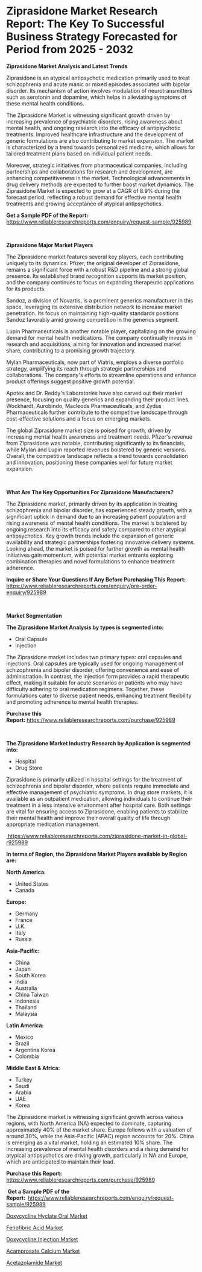 <p><h1>Ziprasidone Market Research Report: The Key To Successful Business Strategy Forecasted for Period from 2025 - 2032</h1></p><p><strong>Ziprasidone Market Analysis and Latest Trends</strong></p>
<p><p>Ziprasidone is an atypical antipsychotic medication primarily used to treat schizophrenia and acute manic or mixed episodes associated with bipolar disorder. Its mechanism of action involves modulation of neurotransmitters such as serotonin and dopamine, which helps in alleviating symptoms of these mental health conditions. </p><p>The Ziprasidone Market is witnessing significant growth driven by increasing prevalence of psychiatric disorders, rising awareness about mental health, and ongoing research into the efficacy of antipsychotic treatments. Improved healthcare infrastructure and the development of generic formulations are also contributing to market expansion. The market is characterized by a trend towards personalized medicine, which allows for tailored treatment plans based on individual patient needs. </p><p>Moreover, strategic initiatives from pharmaceutical companies, including partnerships and collaborations for research and development, are enhancing competitiveness in the market. Technological advancements in drug delivery methods are expected to further boost market dynamics. The Ziprasidone Market is expected to grow at a CAGR of 8.9% during the forecast period, reflecting a robust demand for effective mental health treatments and growing acceptance of atypical antipsychotics.</p></p>
<p><strong>Get a Sample PDF of the Report:&nbsp;</strong> <a href="https://www.reliableresearchreports.com/enquiry/request-sample/925989?utm_campaign=28&utm_medium=2&utm_source=Github&utm_content=ia&utm_term=08032025&utm_id=ziprasidone">https://www.reliableresearchreports.com/enquiry/request-sample/925989</a></p>
<p>&nbsp;</p>
<p><strong>Ziprasidone Major Market Players</strong></p>
<p><p>The Ziprasidone market features several key players, each contributing uniquely to its dynamics. Pfizer, the original developer of Ziprasidone, remains a significant force with a robust R&D pipeline and a strong global presence. Its established brand recognition supports its market position, and the company continues to focus on expanding therapeutic applications for its products.</p><p>Sandoz, a division of Novartis, is a prominent generics manufacturer in this space, leveraging its extensive distribution network to increase market penetration. Its focus on maintaining high-quality standards positions Sandoz favorably amid growing competition in the generics segment.</p><p>Lupin Pharmaceuticals is another notable player, capitalizing on the growing demand for mental health medications. The company continually invests in research and acquisitions, aiming for innovation and increased market share, contributing to a promising growth trajectory.</p><p>Mylan Pharmaceuticals, now part of Viatris, employs a diverse portfolio strategy, amplifying its reach through strategic partnerships and collaborations. The company's efforts to streamline operations and enhance product offerings suggest positive growth potential.</p><p>Apotex and Dr. Reddy's Laboratories have also carved out their market presence, focusing on quality generics and expanding their product lines. Wockhardt, Aurobindo, Macleods Pharmaceuticals, and Zydus Pharmaceuticals further contribute to the competitive landscape through cost-effective solutions and a focus on emerging markets.</p><p>The global Ziprasidone market size is poised for growth, driven by increasing mental health awareness and treatment needs. Pfizer's revenue from Ziprasidone was notable, contributing significantly to its financials, while Mylan and Lupin reported revenues bolstered by generic versions. Overall, the competitive landscape reflects a trend towards consolidation and innovation, positioning these companies well for future market expansion.</p></p>
<p>&nbsp;</p>
<p><strong>What Are The Key Opportunities For Ziprasidone Manufacturers?</strong></p>
<p><p>The Ziprasidone market, primarily driven by its application in treating schizophrenia and bipolar disorder, has experienced steady growth, with a significant uptick in demand due to an increasing patient population and rising awareness of mental health conditions. The market is bolstered by ongoing research into its efficacy and safety compared to other atypical antipsychotics. Key growth trends include the expansion of generic availability and strategic partnerships fostering innovative delivery systems. Looking ahead, the market is poised for further growth as mental health initiatives gain momentum, with potential market entrants exploring combination therapies and novel formulations to enhance treatment adherence.</p></p>
<p><strong>Inquire or Share Your Questions If Any Before Purchasing This Report:</strong> <a href="https://www.reliableresearchreports.com/enquiry/pre-order-enquiry/925989?utm_campaign=28&utm_medium=2&utm_source=Github&utm_content=ia&utm_term=08032025&utm_id=ziprasidone">https://www.reliableresearchreports.com/enquiry/pre-order-enquiry/925989</a></p>
<p>&nbsp;</p>
<p><strong>Market Segmentation</strong></p>
<p><strong>The Ziprasidone Market Analysis by types is segmented into:</strong></p>
<p><ul><li>Oral Capsule</li><li>Injection</li></ul></p>
<p><p>The Ziprasidone market includes two primary types: oral capsules and injections. Oral capsules are typically used for ongoing management of schizophrenia and bipolar disorder, offering convenience and ease of administration. In contrast, the injection form provides a rapid therapeutic effect, making it suitable for acute scenarios or patients who may have difficulty adhering to oral medication regimens. Together, these formulations cater to diverse patient needs, enhancing treatment flexibility and promoting adherence to mental health therapies.</p></p>
<p><strong>Purchase this Report:&nbsp;</strong><a href="https://www.reliableresearchreports.com/purchase/925989?utm_campaign=28&utm_medium=2&utm_source=Github&utm_content=ia&utm_term=08032025&utm_id=ziprasidone">https://www.reliableresearchreports.com/purchase/925989</a></p>
<p>&nbsp;</p>
<p><strong>The Ziprasidone Market Industry Research by Application is segmented into:</strong></p>
<p><ul><li>Hospital</li><li>Drug Store</li></ul></p>
<p><p>Ziprasidone is primarily utilized in hospital settings for the treatment of schizophrenia and bipolar disorder, where patients require immediate and effective management of psychiatric symptoms. In drug store markets, it is available as an outpatient medication, allowing individuals to continue their treatment in a less intensive environment after hospital care. Both settings are vital for ensuring access to Ziprasidone, enabling patients to stabilize their mental health and improve their overall quality of life through appropriate medication management.</p></p>
<p><a href="https://www.reliableresearchreports.com/ziprasidone-market-in-global-r925989?utm_campaign=28&utm_medium=2&utm_source=Github&utm_content=ia&utm_term=08032025&utm_id=ziprasidone">&nbsp;https://www.reliableresearchreports.com/ziprasidone-market-in-global-r925989</a></p>
<p><strong>In terms of Region, the Ziprasidone Market Players available by Region are:</strong></p>
<p>
    <p> <strong> North America: </strong>
        <ul>
            <li>United States</li>
            <li>Canada</li>
        </ul>
        </p> 
    <p> <strong> Europe: </strong>
        <ul>
            <li>Germany</li>
            <li>France</li>
            <li>U.K.</li>
            <li>Italy</li>
            <li>Russia</li>
        </ul>
        </p> 
    <p> <strong> Asia-Pacific: </strong>
        <ul>
            <li>China</li>
            <li>Japan</li>
            <li>South Korea</li>
            <li>India</li>
            <li>Australia</li>
            <li>China Taiwan</li>
            <li>Indonesia</li>
            <li>Thailand</li>
            <li>Malaysia</li>
        </ul>
        </p> 
    <p> <strong> Latin America: </strong>
        <ul>
            <li>Mexico</li>
            <li>Brazil</li>
            <li>Argentina Korea</li>
            <li>Colombia</li>
        </ul>
        </p> 
    <p> <strong> Middle East & Africa: </strong>
        <ul>
            <li>Turkey</li>
            <li>Saudi</li>
            <li>Arabia</li>
            <li>UAE</li>
            <li>Korea</li>
        </ul>
    </p>
    </p>
<p><p>The Ziprasidone market is witnessing significant growth across various regions, with North America (NA) expected to dominate, capturing approximately 40% of the market share. Europe follows with a valuation of around 30%, while the Asia-Pacific (APAC) region accounts for 20%. China is emerging as a vital market, holding an estimated 10% share. The increasing prevalence of mental health disorders and a rising demand for atypical antipsychotics are driving growth, particularly in NA and Europe, which are anticipated to maintain their lead.</p></p>
<p><strong>Purchase this Report: </strong><a href="https://www.reliableresearchreports.com/purchase/925989?utm_campaign=28&utm_medium=2&utm_source=Github&utm_content=ia&utm_term=08032025&utm_id=ziprasidone">https://www.reliableresearchreports.com/purchase/925989</a></p>
<p>&nbsp;<strong>Get a Sample PDF of the Report:&nbsp;&nbsp;</strong><a href="https://www.reliableresearchreports.com/enquiry/request-sample/925989?utm_campaign=28&utm_medium=2&utm_source=Github&utm_content=ia&utm_term=08032025&utm_id=ziprasidone">https://www.reliableresearchreports.com/enquiry/request-sample/925989</a></p>
<p><strong></strong></p>
<p><p><a href="https://github.com/chaiszepkadk/Market-Research-Report-List-1/blob/main/doxycycline-hyclate-oral-market.md?utm_campaign=28&utm_medium=2&utm_source=Github&utm_content=ia&utm_term=08032025&utm_id=ziprasidone">Doxycycline Hyclate Oral Market</a></p><p><a href="https://github.com/sharphadan/Market-Research-Report-List-1/blob/main/fenofibric-acid-market.md?utm_campaign=28&utm_medium=2&utm_source=Github&utm_content=ia&utm_term=08032025&utm_id=ziprasidone">Fenofibric Acid Market</a></p><p><a href="https://github.com/oeungcolesh0/Market-Research-Report-List-1/blob/main/doxycycline-injection-market.md?utm_campaign=28&utm_medium=2&utm_source=Github&utm_content=ia&utm_term=08032025&utm_id=ziprasidone">Doxycycline Injection Market</a></p><p><a href="https://github.com/neiridionna/Market-Research-Report-List-1/blob/main/acamprosate-calcium-market.md?utm_campaign=28&utm_medium=2&utm_source=Github&utm_content=ia&utm_term=08032025&utm_id=ziprasidone">Acamprosate Calcium Market</a></p><p><a href="https://github.com/ximensbisade/Market-Research-Report-List-1/blob/main/acetazolamide-market.md?utm_campaign=28&utm_medium=2&utm_source=Github&utm_content=ia&utm_term=08032025&utm_id=ziprasidone">Acetazolamide Market</a></p></p>